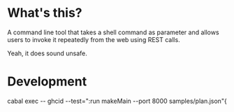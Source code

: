 What's this?
============

A command line tool that takes a shell command as parameter and allows users to
invoke it repeatedly from the web using REST calls.

Yeah, it does sound unsafe.

Development
===========

cabal exec -- ghcid --test=":run makeMain --port 8000 samples/plan.json"{
